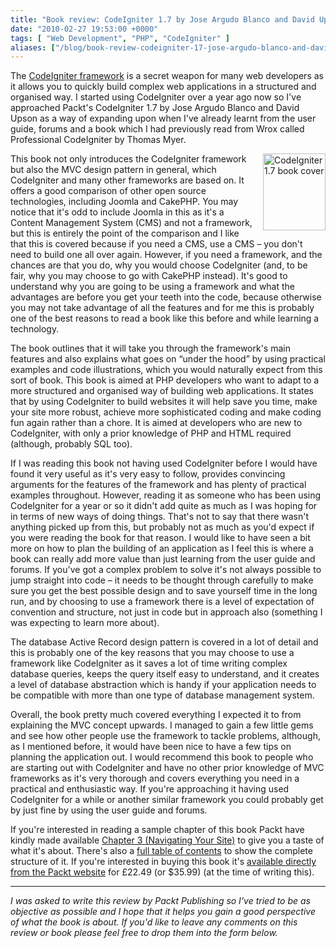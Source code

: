```yaml
---
title: "Book review: CodeIgniter 1.7 by Jose Argudo Blanco and David Upton (Packt Publishing)"
date: "2010-02-27 19:53:00 +0000"
tags: [ "Web Development", "PHP", "CodeIgniter" ]
aliases: ["/blog/book-review-codeigniter-17-jose-argudo-blanco-and-david-upton-packt-publishing"]
---
```


The [CodeIgniter framework](http://www.codeigniter.com/) is a secret weapon for many web developers as it allows you to quickly build complex web applications in a structured and organised way. I started using CodeIgniter over a year ago now so I've approached Packt's CodeIgniter 1.7 by Jose Argudo Blanco and David Upson as a way of expanding upon when I've already learnt from the user guide, forums and a book which I had previously read from Wrox called Professional CodeIgniter by Thomas Myer.

<!--more-->

<a target="_blank" href="http://www.packtpub.com/improve-coding-productivity-with-codeigniter-1-7?utm_source=murfitt.net&amp;utm_medium=bookrev&amp;utm_content=blog&amp;utm_campaign=mdb_001828"><img height="123" width="100" alt="CodeIgniter 1.7 book cover" src="/uploads/1847199488.png" style="float:right; margin-left:10px; margin-bottom:10px;"></a>This book not only introduces the CodeIgniter framework but also the MVC design pattern in general, which CodeIgniter and many other frameworks are based on. It offers a good comparison of other open source technologies, including Joomla and CakePHP. You may notice that it's odd to include Joomla in this as it's a Content Management System (CMS) and not a framework, but this is entirely the point of the comparison and I like that this is covered because if you need a CMS, use a CMS – you don't need to build one all over again. However, if you need a framework, and the chances are that you do, why you would choose CodeIgniter (and, to be fair, why you may choose to go with CakePHP instead). It's good to understand why you are going to be using a framework and what the advantages are before you get your teeth into the code, because otherwise you may not take advantage of all the features and for me this is probably one of the best reasons to read a book like this before and while learning a technology.

The book outlines that it will take you through the framework's main features and also explains what goes on “under the hood” by using practical examples and code illustrations, which you would naturally expect from this sort of book. This book is aimed at PHP developers who want to adapt to a more structured and organised way of building web applications. It states that by using CodeIgniter to build websites it will help save you time, make your site more robust, achieve more sophisticated coding and make coding fun again rather than a chore. It is aimed at developers who are new to CodeIgniter, with only a prior knowledge of PHP and HTML required (although, probably SQL too).

If I was reading this book not having used CodeIgniter before I would have found it very useful as it's very easy to follow, provides convincing arguments for the features of the framework and has plenty of practical examples throughout. However, reading it as someone who has been using CodeIgniter for a year or so it didn't add quite as much as I was hoping for in terms of new ways of doing things. That's not to say that there wasn't anything picked up from this, but probably not as much as you'd expect if you were reading the book for that reason. I would like to have seen a bit more on how to plan the building of an application as I feel this is where a book can really add more value than just learning from the user guide and forums. If you've got a complex problem to solve it's not always possible to jump straight into code – it needs to be thought through carefully to make sure you get the best possible design and to save yourself time in the long run, and by choosing to use a framework there is a level of expectation of convention and structure, not just in code but in approach also (something I was expecting to learn more about).

The database Active Record design pattern is covered in a lot of detail and this is probably one of the key reasons that you may choose to use a framework like CodeIgniter as it saves a lot of time writing complex database queries, keeps the query itself easy to understand, and it creates a level of database abstraction which is handy if your application needs to be compatible with more than one type of database management system.

Overall, the book pretty much covered everything I expected it to from explaining the MVC concept upwards. I managed to gain a few little gems and see how other people use the framework to tackle problems, although, as I mentioned before, it would have been nice to have a few tips on planning the application out. I would recommend this book to people who are starting out with CodeIgniter and have no other prior knowledge of MVC frameworks as it's very thorough and covers everything you need in a practical and enthusiastic way. If you're approaching it having used CodeIgniter for a while or another similar framework you could probably get by just fine by using the user guide and forums.

If you're interested in reading a sample chapter of this book Packt have kindly made available [Chapter 3 (Navigating Your Site)](http://www.packtpub.com/files/9485-codeigniter-1-7-sample-chapter-3-%20navigating-your-site.pdf) to give you a taste of what it's about. There's also a [full table of contents](http://www.packtpub.com/article/improve-coding-productivity-with-codeigniter-1-7-table-of-contents) to show the complete structure of it. If you're interested in buying this book it's [available directly from the Packt website](http://www.packtpub.com/improve-coding-productivity-with-codeigniter-1-7?utm_source=murfitt.net&utm_medium=bookrev&utm_content=blog&utm_campaign=mdb_001828) for £22.49 (or $35.99) (at the time of writing this).

<hr/>

*I was asked to write this review by Packt Publishing so I've tried to be as objective as possible and I hope that it helps you gain a good perspective of what the book is about. If you'd like to leave any comments on this review or book please feel free to drop them into the form below.*